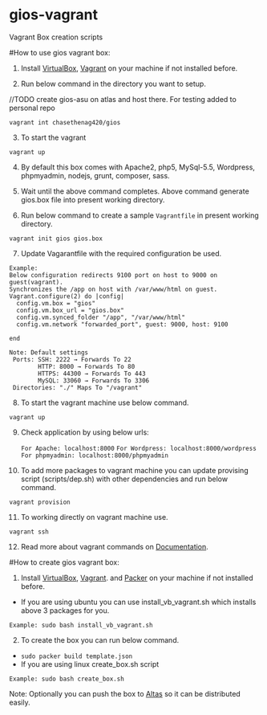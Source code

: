 # gios-vagrant
Vagrant Box creation scripts

#How to use gios vagrant box:
1. Install [VirtualBox](https://www.virtualbox.org/wiki/Downloads), [Vagrant](http://www.vagrantup.com/downloads.html) on your machine if not installed before.

2. Run below command in the directory you want to setup.

//TODO create gios-asu on atlas and host there. For testing added to personal repo

  `vagrant int chasethenag420/gios`

3. To start the vagrant

  `vagrant up`

4. By default this box comes with Apache2, php5, MySql-5.5, Wordpress, phpmyadmin, nodejs, grunt, composer, sass.

5. Wait until the above command completes. Above command generate gios.box file into present working directory.

6. Run below command to create a sample `Vagrantfile` in present working directory.

  `vagrant init gios gios.box`

7. Update Vagarantfile with the required configuration be used.
  ```
  Example:
  Below configuration redirects 9100 port on host to 9000 on guest(vagrant).
  Synchronizes the /app on host with /var/www/html on guest.
  Vagrant.configure(2) do |config|
    config.vm.box = "gios"
    config.vm.box_url = "gios.box"
    config.vm.synced_folder "/app", "/var/www/html"
    config.vm.network "forwarded_port", guest: 9000, host: 9100

  end

  Note: Default settings
   Ports: SSH: 2222 → Forwards To 22
          HTTP: 8000 → Forwards To 80
          HTTPS: 44300 → Forwards To 443
          MySQL: 33060 → Forwards To 3306
   Directories: "./" Maps To "/vagrant"
   ```
8. To start the vagrant machine use below command.

  `vagrant up`

9. Check application by using below urls:

   `For Apache: localhost:8000`
   `For Wordpress: localhost:8000/wordpress`
   `For phpmyadmin: localhost:8000/phpmyadmin`

10. To add more packages to vagrant machine you can update provising script (scripts/dep.sh) with other dependencies and run below command.

 `vagrant provision`

11. To working directly on vagrant machine use.

  `vagrant ssh`

12. Read more about vagrant commands on [Documentation](http://docs.vagrantup.com/v2/).

#How to create gios vagrant box:

1. Install [VirtualBox](https://www.virtualbox.org/wiki/Downloads), [Vagrant](http://www.vagrantup.com/downloads.html). and [Packer](https://www.packer.io/) on your machine if not installed before.

  * If you are using ubuntu you can use install_vb_vagrant.sh which installs above 3 packages for you.

  `Example: sudo bash install_vb_vagrant.sh`

2. To create the box you can run below command.

  * `sudo packer build template.json`
  * If you are using linux create_box.sh script

  `Example: sudo bash create_box.sh`

 Note: Optionally you can push the box to [Altas](https://atlas.hashicorp.com) so it can be distributed easily.
